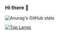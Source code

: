 ### Hi there 👋
![Anurag's GitHub stats](https://github-readme-stats.vercel.app/api?username=pincher17&show_icons=true&theme=radical)

[![Top Langs](https://github-readme-stats.vercel.app/api/top-langs/?username=pincher17&layout=compact)](https://github.com/anuraghazra/github-readme-stats)
